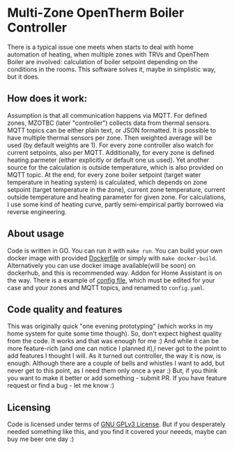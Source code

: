 # Multi-Zone OpenTherm Boiler Controller

There is a typical issue one meets when starts to deal with home automation of heating, 
when multiple zones with TRVs and OpenThem Boiler are involved: calculation of boiler setpoint 
depending on the conditions in the rooms. This software solves it, maybe in simplistic way, 
but it does.

## How does it work:
Assumption is that all communication happens via MQTT. For defined zones, MZOTBC (later "controller")
collects data  from thermal sensors. MQTT topics can be either plain text, or JSON formatted.
It is possible to have multiple thermal sensors per zone. Then weighted average will be used 
(by default weights are 1). For every zone controller also watch for current setpoints, also per MQTT.
Additionally, for every zone is defined heating parmeter (either explicitly or default one us used).
Yet another source for the calculation is outside temperature, which is also provided on MQTT topic.
At the end, for every zone boiler setpoint (target water temperature in heating system) is calculated, 
which depends on zone setpoint (target temperature in the zone), current zone temperature, current 
outside temperature and heating parameter for given zone. For calculations, I use some kind of heating curve,
partly semi-empirical partly borrowed via reverse engineering.

## About usage
Code is written in GO. You can run it with `make run`.
You can build your own docker image with provided [Dockerfile](./Dockerfile) or simply with `make docker-build`.
Alternatively you can use docker image available(will be soon) on dockerhub, 
and this is recommended way. Addon for Home Assistant is on the way.
There is a example of [config file](./example_config.yaml), which must be edited for your case and your zones 
and MQTT topics, and renamed to `config.yaml`.

## Code quality and features 
This was originally quick "one evening prototyping" (which works in my home system for quite some time though).
So, don't expect highest quality from the code. It works and that was enough for me :) 
And while it can be more feature-rich (and one can notice I planned it),I never got to the point to add 
features I thought I will. As it turned out controller, the way it is now, is enough.
Although there are a couple of bells and whistles I want to add, but never get to this point, as I need 
them only once a year :) But, if you think you want to make it better or add something - submit PR. 
If you have feature request or find a bug - let me know :)

## Licensing
Code is licensed under terms of [GNU GPLv3 License](./LICENSE).
But if you desperately needed something like this, and you find it covered your neeeds,
maybe can buy me beer one day :)

